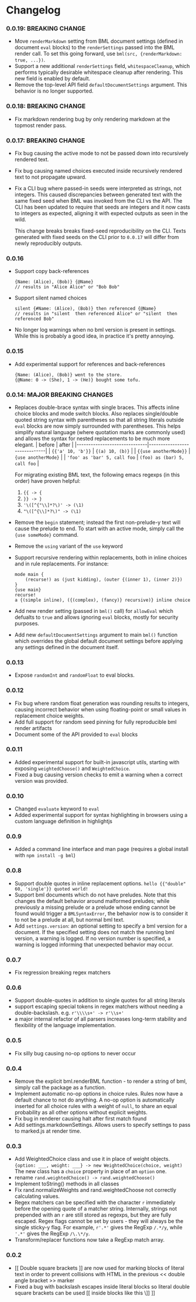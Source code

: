 # Changelog

### 0.0.19: BREAKING CHANGE
* Move `renderMarkdown` setting from BML document settings (defined in
  document `eval` blocks) to the `renderSettings` passed into the BML
  render call. To set this going forward, use `bml(src,
  {renderMarkdown: true, ...})`.
* Support a new additional `renderSettings` field,
  `whitespaceCleanup`, which performs typically desirable whitespace
  cleanup after rendering. This new field is enabled by default.
* Remove the top-level API field `defaultDocumentSettings`
  argument. This behavior is no longer supported.

### 0.0.18: BREAKING CHANGE
* Fix markdown rendering bug by only rendering markdown at the topmost
  render pass.

### 0.0.17: BREAKING CHANGE
* Fix bug causing the active mode to not be passed down into
  recursively rendered text.
* Fix bug causing named choices executed inside recursively rendered
  text to not propagate upward.
* Fix a CLI bug where passed-in seeds were interpreted as strings, not
  integers. This caused discrepancies between generated text with the
  same fixed seed when BML was invoked from the CLI vs the API. The
  CLI has been updated to require that seeds are integers and it now
  casts to integers as expected, aligning it with expected outputs as
  seen in the wild.

  This change breaks breaks fixed-seed reproducibility on the CLI.
  Texts generated with fixed seeds on the CLI prior to `0.0.17` will
  differ from newly reproducibly outputs.

### 0.0.16
* Support copy back-references
  ```bml
  {Name: (Alice), (Bob)} {@Name}
  // results in "Alice Alice" or "Bob Bob"
  ```
* Support silent named choices
  ```bml
  silent {#Name: (Alice), (Bob)} then referenced {@Name}
  // results in "silent  then referenced Alice" or "silent  then referenced Bob"
  ```
* No longer log warnings when no bml version is present in settings.
  While this is probably a good idea, in practice it's pretty
  annoying.

### 0.0.15
* Add experimental support for references and back-references
  ```bml
  {Name: (Alice), (Bob)} went to the store.
  {@Name: 0 -> (She), 1 -> (He)} bought some tofu.
  ```

### 0.0.14: MAJOR BREAKING CHANGES
* Replaces double-brace syntax with single braces. This affects inline
  choice blocks and mode switch blocks. Also replaces single/double
  quoted string syntax with parentheses so that all string literals
  outside `eval` blocks are now simply surrounded with
  parentheses. This helps simplify natural language (where quotation
  marks are commonly used) and allows the syntax for nested
  replacements to be much more elegant.  | before | after |
  |------------------------------|------------------------------| |
  `{{'a' 10, 'b'}}` | `{(a) 10, (b)}` | | `{{use anotherMode}}` |
  `{use anotherMode}` | | `'foo' as 'bar' 5, call foo` | `(foo) as
  (bar) 5, call foo` |

  For migrating existing BML text, the following emacs regexps (in
  this order) have proven helpful:
  1. `{{ -> {`
  2. `}} -> }`
  3. `'\([^{"\\]*?\)' -> (\1)`
  4. `"\([^{\\]*?\)" -> (\1)`
* Remove the `begin` statement; instead the first non-prelude-y text
  will cause the prelude to end. To start with an active mode, simply
  call the `{use someMode}` command.
* Remove the `using` variant of the `use` keyword
* Support recursive rendering within replacements, both in inline
  choices and in rule replacements. For instance:
  ```bml
  mode main {
      (recurse!) as (just kidding), (outer {(inner 1), (inner 2)})
  }
  {use main}
  recurse!
  a {(simple inline), ({(complex), (fancy)} recursive)} inline choice
  ```
* Add new render setting (passed in `bml()` call) for `allowEval`
  which defualts to `true` and allows ignoring `eval` blocks, mostly
  for security purposes.
* Add new `defaultDocumentSettings` argument to main `bml()` function
  which overrides the global default document settings before applying
  any settings defined in the document itself.

### 0.0.13
* Expose `randomInt` and `randomFloat` to eval blocks.

### 0.0.12
* Fix bug where random float generation was rounding results to integers,
  causing incorrect behavior when using floating-point or small values
  in replacement choice weights.
* Add full support for random seed pinning for fully reproducible bml
  render artifacts
* Document some of the API provided to `eval` blocks

### 0.0.11
* Added experimental support for built-in javascript utils,
  starting with exposing `weightedChoose()` and `WeightedChoice`.
* Fixed a bug causing version checks to emit a warning when
  a correct version was provided.

### 0.0.10
* Changed `evaluate` keyword to `eval`
* Added experimental support for syntax highlighting in browsers
  using a custom language definition in highlightjs

### 0.0.9
* Added a command line interface and man page
  (requires a global install with `npm install -g bml`)

### 0.0.8
* Support double quotes in inline replacement options.
  `hello {{"double" 60, 'single'}} quoted world!`
* Support bml documents which do not have preludes.
  Note that this changes the default behavior around malformed preludes;
  while previously a missing prelude or a prelude whose ending cannot be
  found would trigger a `BMLSyntaxError`, the behavior now is to consider
  it to not be a prelude at all, but normal bml text.
* Add `settings.version`: an optional setting to specify a bml version
  for a document. If the specified setting does not match the running
  bml version, a warning is logged. If no version number is specified,
  a warning is logged informing that unexpected behavior may occur.

### 0.0.7
* Fix regression breaking regex matchers

### 0.0.6
* Support double-quotes in addition to single quotes
  for all string literals
* support escaping special tokens in regex matchers without
  needing a double-backslash. e.g. `r'\\\\s+' -> r'\\s+'`
* a major internal refactor of all parsers increases long-term
  stability and flexibility of the language implementation.

### 0.0.5
* Fix silly bug causing no-op options to never occur

### 0.0.4
* Remove the explicit bml.renderBML function - to render a string of bml,
  simply call the package as a function.
* Implement automatic no-op options in choice rules.
  Rules now have a default chance to not do anything.
  A no-op option is automatically inserted for all choice rules
  with a weight of `null`, to share an equal probability as all
  other options without explicit weights.
* Fix bug in renderer causing halt after first match found
* Add settings.markdownSettings. Allows users to specify settings
  to pass to marked.js at render time.

### 0.0.3
* Add WeightedChoice class and use it in place of weight objects.
  `{option: ___, weight: ___} -> new WeightedChoice(choice, weight)`
  The new class has a `choice` property in place of an `option` one.
* rename `rand.weightedChoice() -> rand.weightedChoose()`
* Implement toString() methods in all classes
* Fix rand.normalizeWeights and rand.weightedChoose not correctly calculating values.
* Regex matchers can be specified with the character `r` immediately before
  the opening quote of a matcher string. Internally, strings not prepended with an `r`
  are still stored as regexps, but they are fully escaped. Regex flags cannot
  be set by users - they will always be the single sticky-y flag.
  For example, `r'.*'` gives the RegExp `/.*/y`, while `'.*'` gives
  the RegExp `/\.\*/y`.
* Transform/replacer functions now take a RegExp match array.

### 0.0.2
* [[ Double square brackets ]] are now used for marking blocks of literal text
  in order to prevent collisions with HTML in the previous << double angle bracket >>
  marker
* Fixed a bug with backslash escapes inside literal blocks so literal double square
  brackets can be used [[ inside blocks like this \\]] ]]
